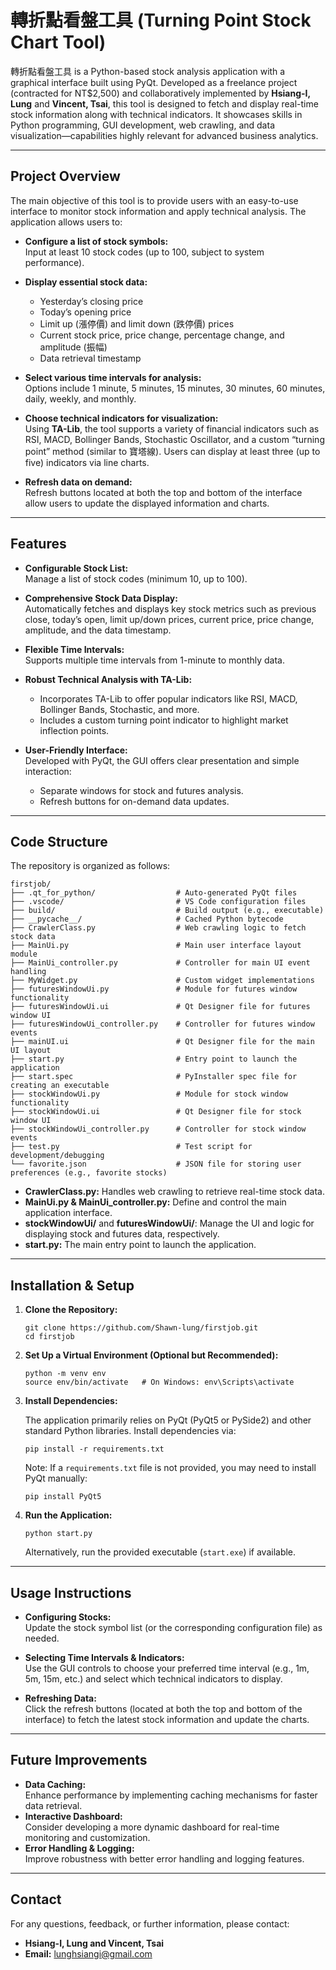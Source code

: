# 轉折點看盤工具 (Turning Point Stock Chart Tool)

轉折點看盤工具 is a Python-based stock analysis application with a graphical interface built using PyQt. Developed as a freelance project (contracted for NT$2,500) and collaboratively implemented by **Hsiang-I, Lung** and **Vincent, Tsai**, this tool is designed to fetch and display real-time stock information along with technical indicators. It showcases skills in Python programming, GUI development, web crawling, and data visualization—capabilities highly relevant for advanced business analytics.

---

## Project Overview

The main objective of this tool is to provide users with an easy-to-use interface to monitor stock information and apply technical analysis. The application allows users to:

- **Configure a list of stock symbols:**  
  Input at least 10 stock codes (up to 100, subject to system performance).

- **Display essential stock data:**  
  - Yesterday’s closing price  
  - Today’s opening price  
  - Limit up (漲停價) and limit down (跌停價) prices  
  - Current stock price, price change, percentage change, and amplitude (振幅)  
  - Data retrieval timestamp

- **Select various time intervals for analysis:**  
  Options include 1 minute, 5 minutes, 15 minutes, 30 minutes, 60 minutes, daily, weekly, and monthly.

- **Choose technical indicators for visualization:**  
  Using **TA-Lib**, the tool supports a variety of financial indicators such as RSI, MACD, Bollinger Bands, Stochastic Oscillator, and a custom “turning point” method (similar to 寶塔線). Users can display at least three (up to five) indicators via line charts.
- **Refresh data on demand:**  
  Refresh buttons located at both the top and bottom of the interface allow users to update the displayed information and charts.

---

## Features

- **Configurable Stock List:**  
  Manage a list of stock codes (minimum 10, up to 100).

- **Comprehensive Stock Data Display:**  
  Automatically fetches and displays key stock metrics such as previous close, today’s open, limit up/down prices, current price, price change, amplitude, and the data timestamp.

- **Flexible Time Intervals:**  
  Supports multiple time intervals from 1-minute to monthly data.

- **Robust Technical Analysis with TA-Lib:**  
  - Incorporates TA-Lib to offer popular indicators like RSI, MACD, Bollinger Bands, Stochastic, and more.  
  - Includes a custom turning point indicator to highlight market inflection points.

- **User-Friendly Interface:**  
  Developed with PyQt, the GUI offers clear presentation and simple interaction:
  - Separate windows for stock and futures analysis.
  - Refresh buttons for on-demand data updates.

---

## Code Structure

The repository is organized as follows:

    firstjob/
    ├── .qt_for_python/                  # Auto-generated PyQt files
    ├── .vscode/                         # VS Code configuration files
    ├── build/                           # Build output (e.g., executable)
    ├── __pycache__/                     # Cached Python bytecode
    ├── CrawlerClass.py                  # Web crawling logic to fetch stock data
    ├── MainUi.py                        # Main user interface layout module
    ├── MainUi_controller.py             # Controller for main UI event handling
    ├── MyWidget.py                      # Custom widget implementations
    ├── futuresWindowUi.py               # Module for futures window functionality
    ├── futuresWindowUi.ui               # Qt Designer file for futures window UI
    ├── futuresWindowUi_controller.py    # Controller for futures window events
    ├── mainUI.ui                        # Qt Designer file for the main UI layout
    ├── start.py                         # Entry point to launch the application
    ├── start.spec                       # PyInstaller spec file for creating an executable
    ├── stockWindowUi.py                 # Module for stock window functionality
    ├── stockWindowUi.ui                 # Qt Designer file for stock window UI
    ├── stockWindowUi_controller.py      # Controller for stock window events
    ├── test.py                          # Test script for development/debugging
    └── favorite.json                    # JSON file for storing user preferences (e.g., favorite stocks)

- **CrawlerClass.py:** Handles web crawling to retrieve real-time stock data.  
- **MainUi.py & MainUi_controller.py:** Define and control the main application interface.  
- **stockWindowUi/** and **futuresWindowUi/**: Manage the UI and logic for displaying stock and futures data, respectively.  
- **start.py:** The main entry point to launch the application.

---

## Installation & Setup

1. **Clone the Repository:**

       git clone https://github.com/Shawn-lung/firstjob.git
       cd firstjob

2. **Set Up a Virtual Environment (Optional but Recommended):**

       python -m venv env
       source env/bin/activate   # On Windows: env\Scripts\activate

3. **Install Dependencies:**

   The application primarily relies on PyQt (PyQt5 or PySide2) and other standard Python libraries. Install dependencies via:

       pip install -r requirements.txt

   Note: If a `requirements.txt` file is not provided, you may need to install PyQt manually:

       pip install PyQt5

4. **Run the Application:**

       python start.py

   Alternatively, run the provided executable (`start.exe`) if available.

---

## Usage Instructions

- **Configuring Stocks:**  
  Update the stock symbol list (or the corresponding configuration file) as needed.

- **Selecting Time Intervals & Indicators:**  
  Use the GUI controls to choose your preferred time interval (e.g., 1m, 5m, 15m, etc.) and select which technical indicators to display.

- **Refreshing Data:**  
  Click the refresh buttons (located at both the top and bottom of the interface) to fetch the latest stock information and update the charts.

---

## Future Improvements

- **Data Caching:**  
  Enhance performance by implementing caching mechanisms for faster data retrieval.
- **Interactive Dashboard:**  
  Consider developing a more dynamic dashboard for real-time monitoring and customization.
- **Error Handling & Logging:**  
  Improve robustness with better error handling and logging features.

---


## Contact

For any questions, feedback, or further information, please contact:

- **Hsiang-I, Lung and Vincent, Tsai**  
- **Email:** lunghsiangi@gmail.com  

